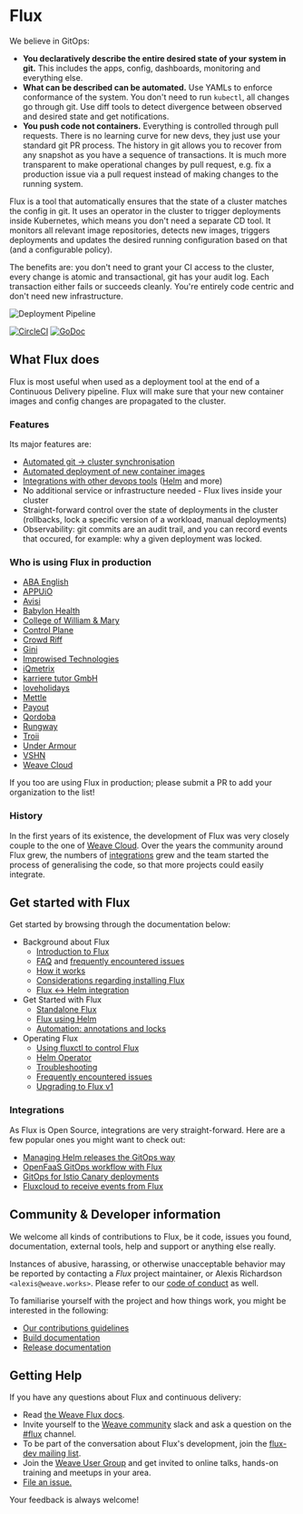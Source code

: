 # Flux

We believe in GitOps:

- **You declaratively describe the entire desired state of your
  system in git.** This includes the apps, config, dashboards,
  monitoring and everything else.
- **What can be described can be automated.** Use YAMLs to enforce
  conformance of the system. You don't need to run `kubectl`, all changes go
  through git. Use diff tools to detect divergence between observed and
  desired state and get notifications.
- **You push code not containers.** Everything is controlled through
  pull requests. There is no learning curve for new devs, they just use
  your standard git PR process. The history in git allows you to recover
  from any snapshot as you have a sequence of transactions. It is much
  more transparent to make operational changes by pull request, e.g.
  fix a production issue via a pull request instead of making changes to
  the running system.

Flux is a tool that automatically ensures that the state of a cluster
matches the config in git. It uses an operator in the cluster to trigger
deployments inside Kubernetes, which means you don't need a separate CD tool.
It monitors all relevant image repositories, detects new images, triggers
deployments and updates the desired running configuration based on that
(and a configurable policy).

The benefits are: you don't need to grant your CI access to the cluster, every
change is atomic and transactional, git has your audit log. Each transaction
either fails or succeeds cleanly. You're entirely code centric and don't need
new infrastructure.

![Deployment Pipeline](site/images/deployment-pipeline.png)

[![CircleCI](https://circleci.com/gh/weaveworks/flux.svg?style=svg)](https://circleci.com/gh/weaveworks/flux)
[![GoDoc](https://godoc.org/github.com/weaveworks/flux?status.svg)](https://godoc.org/github.com/weaveworks/flux)

## What Flux does

Flux is most useful when used as a deployment tool at the end of a
Continuous Delivery pipeline. Flux will make sure that your new
container images and config changes are propagated to the cluster.

### Features

Its major features are:

- [Automated git → cluster synchronisation](/site/introduction.md#automated-git-cluster-synchronisation)
- [Automated deployment of new container images](/site/introduction.md#automated-deployment-of-new-container-images)
- [Integrations with other devops tools](/site/introduction.md#integrations-with-other-devops-tools) ([Helm](/site/helm-integration.md) and more)
- No additional service or infrastructure needed - Flux lives inside your
  cluster
- Straight-forward control over the state of deployments in the
  cluster (rollbacks, lock a specific version of a workload, manual
  deployments)
- Observability: git commits are an audit trail, and you can record events that
  occured, for example: why a given deployment was locked.

### Who is using Flux in production

- [ABA English](https://www.abaenglish.com)
- [APPUiO](https://appuio.ch)
- [Avisi](https://avisi.nl)
- [Babylon Health](https://www.babylonhealth.com/)
- [College of William & Mary](https://www.wm.edu)
- [Control Plane](https://control-plane.io)
- [Crowd Riff](https://crowdriff.com) 
- [Gini](https://gini.net)
- [Improwised Technologies](https://www.improwised.com/)
- [iQmetrix](https://www.iqmetrix.com)
- [karriere tutor GmbH](https://www.karrieretutor.de)
- [loveholidays](https://www.loveholidays.com/)
- [Mettle](https://mettle.co.uk)
- [Payout](https://payout.one)
- [Qordoba](https://qordoba.com)
- [Rungway](https://rungway.com)
- [Troii](https://troii.com/)
- [Under Armour](https://www.underarmour.com)
- [VSHN](https://vshn.ch)
- [Weave Cloud](https://cloud.weave.works)

If you too are using Flux in production; please submit a PR to add your organization to the list!

### History

In the first years of its existence, the development of Flux was very
closely couple to the one of [Weave
Cloud](https://www.weave.works/product/cloud/). Over the years the community
around Flux grew, the numbers of [integrations](#integrations) grew and
the team started the process of generalising the code, so that more projects
could easily integrate.

## Get started with Flux

Get started by browsing through the documentation below:

- Background about Flux
  - [Introduction to Flux](/site/introduction.md)
  - [FAQ](/site/faq.md) and [frequently encountered issues](https://github.com/weaveworks/flux/labels/FAQ)
  - [How it works](/site/how-it-works.md)
  - [Considerations regarding installing Flux](/site/installing.md)
  - [Flux <-> Helm integration](/site/helm-integration.md)
- Get Started with Flux
  - [Standalone Flux](/site/get-started.md)
  - [Flux using Helm](/site/helm-get-started.md)
  - [Automation: annotations and locks](/site/annotations-tutorial.md)
- Operating Flux
  - [Using fluxctl to control Flux](/site/fluxctl.md)
  - [Helm Operator](/site/helm-operator.md)
  - [Troubleshooting](/site/troubleshooting.md)
  - [Frequently encountered issues](https://github.com/weaveworks/flux/labels/FAQ)
  - [Upgrading to Flux v1](/site/upgrading-to-1.0.md)

### Integrations

As Flux is Open Source, integrations are very straight-forward. Here are
a few popular ones you might want to check out:

- [Managing Helm releases the GitOps way](https://github.com/stefanprodan/gitops-helm)
- [OpenFaaS GitOps workflow with Flux](https://github.com/stefanprodan/openfaas-flux)
- [GitOps for Istio Canary deployments](https://github.com/stefanprodan/gitops-istio)
- [Fluxcloud to receive events from Flux](https://github.com/justinbarrick/fluxcloud)

## Community & Developer information

We welcome all kinds of contributions to Flux, be it code, issues you found,
documentation, external tools, help and support or anything else really.

Instances of abusive, harassing, or otherwise unacceptable behavior
may be reported by contacting a *Flux* project maintainer, or Alexis
Richardson `<alexis@weave.works>`. Please refer to our [code of
conduct](CODE_OF_CONDUCT.md) as well.

To familiarise yourself with the project and how things work, you might
be interested in the following:

- [Our contributions guidelines](CONTRIBUTING.md)
- [Build documentation](/site/building.md)
- [Release documentation](/internal_docs/releasing.md)

## <a name="help"></a>Getting Help

If you have any questions about Flux and continuous delivery:

- Read [the Weave Flux docs](https://github.com/weaveworks/flux/tree/master/site).
- Invite yourself to the <a href="https://slack.weave.works/" target="_blank">Weave community</a>
  slack and ask a question on the [#flux](https://weave-community.slack.com/messages/flux/)
  channel.
- To be part of the conversation about Flux's development, join the
  [flux-dev mailing list](https://groups.google.com/forum/#!forum/flux-dev).
- Join the [Weave User Group](https://www.meetup.com/pro/Weave/) and get
  invited to online talks, hands-on training and meetups in your area.
- [File an issue.](https://github.com/weaveworks/flux/issues/new)

Your feedback is always welcome!

